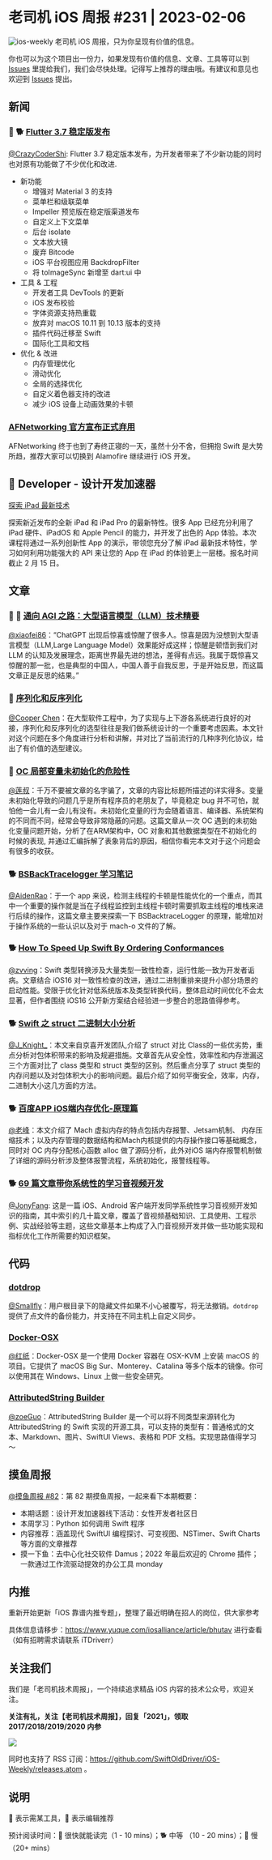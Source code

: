 # 老司机 iOS 周报 #231 | 2023-02-06

![ios-weekly](https://github.com/SwiftOldDriver/iOS-Weekly/blob/master/assets/ios-weekly.png?raw=true)
老司机 iOS 周报，只为你呈现有价值的信息。

你也可以为这个项目出一份力，如果发现有价值的信息、文章、工具等可以到 [Issues](https://github.com/SwiftOldDriver/iOS-Weekly/issues) 里提给我们，我们会尽快处理。记得写上推荐的理由哦。有建议和意见也欢迎到 [Issues](https://github.com/SwiftOldDriver/iOS-Weekly/issues) 提出。

## 新闻

### 🌟 🐕 [Flutter 3.7 稳定版发布](https://mp.weixin.qq.com/s/DOUELDqCD5MlgGfW7bMpEw)

[@CrazyCoderShi](https://github.com/CrazyCoderShi): Flutter 3.7 稳定版本发布，为开发者带来了不少新功能的同时也对原有功能做了不少优化和改进.

- 新功能
  - 增强对 Material 3 的支持
  - 菜单栏和级联菜单
  - Impeller 预览版在稳定版渠道发布
  - 自定义上下文菜单
  - 后台 isolate
  - 文本放大镜
  - 废弃 Bitcode
  - iOS 平台视图应用 BackdropFilter
  - 将 toImageSync 新增至 dart:ui 中
- 工具 & 工程
  - 开发者工具 DevTools 的更新
  - iOS 发布校验
  - 字体资源支持热重载
  - 放弃对 macOS 10.11 到 10.13 版本的支持
  - 插件代码迁移至 Swift
  - 国际化工具和文档
- 优化 & 改进
  - 内存管理优化
  - 滑动优化
  - 全局的选择优化
  - 自定义着色器支持的改进
  - 减少 iOS 设备上动画效果的卡顿

### [AFNetworking 官方宣布正式弃用](https://github.com/AFNetworking/AFNetworking)

AFNetworking 终于也到了寿终正寝的一天，虽然十分不舍，但拥抱 Swift 是大势所趋，推荐大家可以切换到 Alamofire 继续进行 iOS 开发。

##  Developer - 设计开发加速器

[探索 iPad 最新技术](https://developer.apple.com/events/view/)

探索新近发布的全新 iPad 和 iPad Pro 的最新特性。很多 App 已经充分利用了 iPad 硬件、iPadOS 和 Apple Pencil 的能力，并开发了出色的 App 体验。本次课程将通过一系列创新性 App 的演示，带领您充分了解 iPad 最新技术特性，学习如何利用功能强大的 API 来让您的 App 在 iPad 的体验更上一层楼。报名时间截止 2 月 15 日。

## 文章

### 🌟 🐢 [通向 AGI 之路：大型语言模型（LLM）技术精要](https://zhuanlan.zhihu.com/p/597586623)

[@xiaofei86](https://github.com/xiaofei86)：“ChatGPT 出现后惊喜或惊醒了很多人。惊喜是因为没想到大型语言模型（LLM,Large Language Model）效果能好成这样；惊醒是顿悟到我们对 LLM 的认知及发展理念，距离世界最先进的想法，差得有点远。我属于既惊喜又惊醒的那一批，也是典型的中国人，中国人善于自我反思，于是开始反思，而这篇文章正是反思的结果。”

### 🐢 [序列化和反序列化](https://tech.meituan.com/2015/02/26/serialization-vs-deserialization.html)

[@Cooper Chen](https://github.com/cjlcooper)：在大型软件工程中，为了实现与上下游各系统进行良好的对接，序列化和反序列化的选型往往是我们做系统设计的一个重要考虑因素。本文针对这个问题在多个角度进行分析和讲解，并对比了当前流行的几种序列化协议，给出了有价值的选型建议。

### 🐢 [OC 局部变量未初始化的危险性](https://juejin.cn/post/7187664196492853308)

[@莲叔](https://github.com/aaaron7)：千万不要被文章的名字骗了，文章的内容比标题所描述的详实得多。变量未初始化导致的问题几乎是所有程序员的老朋友了，毕竟稳定 bug 并不可怕，就怕他一会儿有一会儿有没有。未初始化变量的行为会随着语言、编译器、系统架构的不同而不同，经常会导致非常隐蔽的问题。这篇文章从一次 OC 遇到的未初始化变量问题开始，分析了在ARM架构中，OC 对象和其他数据类型在不初始化的时候的表现, 并通过汇编拆解了表象背后的原因，相信你看完本文对于这个问题会有很多的收获。

### 🐕 [BSBackTracelogger 学习笔记](https://juejin.cn/post/6910791727670362125)

[@AidenRao](https://weibo.com/AidenRao)：于一个 app 来说，检测主线程的卡顿是性能优化的一个重点，而其中一个重要的操作就是当在子线程监控到主线程卡顿时需要抓取主线程的堆栈来进行后续的操作，这篇文章主要来探索一下 BSBacktraceLogger 的原理，能增加对于操作系统的一些认识以及对于 mach-o 文件的了解。

### 🐕 [How To Speed Up Swift By Ordering Conformances](https://www.emergetools.com/blog/posts/how-order-files-speed-up-protocols)

[@zvving](https://github.com/zvving)：Swift 类型转换涉及大量类型一致性检查，运行性能一致为开发者诟病。文章结合 iOS16 对一致性检查的改进，通过二进制重排来提升小部分场景的启动性能。受限于优化针对低系统版本及类型转换代码，整体启动时间优化不会太显著，但作者围绕 iOS16 公开新方案结合经验进一步整合的思路值得参考。

### 🐕 [Swift 之 struct 二进制大小分析](https://juejin.cn/post/7191406877819797561)

[@J_Knight_](https://github.com/knightsj)：本文来自京喜开发团队,介绍了 struct 对比 Class的一些优劣势，重点分析对包体积带来的影响及规避措施。文章首先从安全性，效率性和内存泄漏这三个方面对比了 class 类型和 struct 类型的区别。然后重点分享了 struct 类型的内存问题以及对包体积大小的影响问题。最后介绍了如何平衡安全，效率，内存，二进制大小这几方面的方法。

### 🐕 [百度APP iOS端内存优化-原理篇](https://mp.weixin.qq.com/s/6_FGFU7-X7URMms6-ucyZQ)

[@老峰](https://github.com/gesantung)：本文介绍了 Mach 虚拟内存的特点包括内存报警、Jetsam机制、 内存压缩技术；以及内存管理的数据结构和Mach内核提供的内存操作接口等基础概念，同时对 OC 内存分配核心函数 alloc 做了源码分析，此外对iOS 端内存报警机制做了详细的源码分析涉及整体报警流程，系统初始化，报警线程等。

### 🐕 [69 篇文章带你系统性的学习音视频开发](https://mp.weixin.qq.com/s/oFXvXb0Lr_wETmHn7GqJxA)

[@JonyFang](https://github.com/jonyfang): 这是一篇 iOS、Android 客户端开发同学系统性学习音视频开发知识的指南，其中索引的几十篇文章，覆盖了音视频基础知识、工具使用、工程示例、实战经验等主题，这些文章基本上构成了入门音视频开发并做一些功能实现和指标优化工作所需要的知识框架。

## 代码

### [dotdrop](https://github.com/deadc0de6/dotdrop)

[@Smallfly](https://github.com/iostalks)：用户根目录下的隐藏文件如果不小心被覆写，将无法撤销。`dotdrop` 提供了点文件的备份能力，并支持在不同主机上自定义同步。

### [Docker-OSX](https://github.com/sickcodes/Docker-OSX)

[@红纸](https://github.com/nianran)：Docker-OSX 是一个使用 Docker 容器在 OSX-KVM 上安装 macOS 的项目。它提供了 macOS Big Sur、Monterey、Catalina 等多个版本的镜像。你可以使用其在 Windows、Linux 上做一些安全研究。

### [AttributedString Builder](https://github.com/objcio/attributed-string-builder)

[@zoeGuo](https://github.com/zoeGuo)：AttributedString Builder 是一个可以将不同类型来源转化为 AttributedString 的 Swift 实现的开源工具，可以支持的类型有：普通格式的文本、Markdown、图片、SwiftUI Views、表格和 PDF 文档。实现思路值得学习～

## 摸鱼周报

[@摸鱼周报 #82](https://mp.weixin.qq.com/s/ck4Jn4Cq-yOs_mjAO-WacA)：第 82 期摸鱼周报，一起来看下本期概要：

* 本期话题：设计开发加速器线下活动：女性开发者社区日
* 本周学习：Python 如何调用 Swift 程序
* 内容推荐：涵盖现代 SwiftUI 编程探讨、可变视图、NSTimer、Swift Charts 等方面的文章推荐
* 摸一下鱼：去中心化社交软件 Damus；2022 年最后欢迎的 Chrome 插件；一款通过工作流驱动提效的办公工具 monday

## 内推

重新开始更新「iOS 靠谱内推专题」，整理了最近明确在招人的岗位，供大家参考

具体信息请移步：https://www.yuque.com/iosalliance/article/bhutav 进行查看（如有招聘需求请联系 iTDriverr）

## 关注我们

我们是「老司机技术周报」，一个持续追求精品 iOS 内容的技术公众号，欢迎关注。

**关注有礼，关注【老司机技术周报】，回复「2021」，领取 2017/2018/2019/2020 内参**

![](https://github.com/SwiftOldDriver/iOS-Weekly/blob/master/assets/qrcode_for_wechat.jpg?raw=true)

同时也支持了 RSS 订阅：https://github.com/SwiftOldDriver/iOS-Weekly/releases.atom 。

## 说明

🚧 表示需某工具，🌟 表示编辑推荐

预计阅读时间：🐎 很快就能读完（1 - 10 mins）；🐕 中等 （10 - 20 mins）；🐢 慢（20+ mins）
